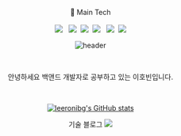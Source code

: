  <div align="center">

  🥇 Main Tech<br/><br/>
<img src="https://img.shields.io/badge/JAVA-007396?style=for-the-badge&logo=java&logoColor=white"> &nbsp;&nbsp;<img src="https://img.shields.io/badge/spring-6DB33F?style=for-the-badge&logo=spring&logoColor=white">&nbsp;&nbsp;<img src="https://img.shields.io/badge/javascript-F7DF1E?style=for-the-badge&logo=javascript&logoColor=black">&nbsp;&nbsp;<img src="https://img.shields.io/badge/node.js-339933?style=for-the-badge&logo=Node.js&logoColor=white"> &nbsp;&nbsp;<img src="https://img.shields.io/badge/MySQL-4479A1?style=for-the-badge&logo=MySQL&logoColor=white">&nbsp;&nbsp;<img src="https://img.shields.io/badge/github-181717?style=for-the-badge&logo=github&logoColor=white">



<!--
**leerobing/leerobing** is a ✨ _special_ ✨ repository because its `README.md` (this file) appears on your GitHub profile.

Here are some ideas to get you started:

- 🔭 I’m currently working on ...
- 🌱 I’m currently learning ...
- 👯 I’m looking to collaborate on ...
- 🤔 I’m looking for help with ...
- 💬 Ask me about ...
- 📫 How to reach me: ...
- 😄 Pronouns: ...
- ⚡ Fun fact: ...
-->
![header](https://capsule-render.vercel.app/api?type=Waving&&text=Deepdiver_engineer&fontColor=ffffff&fontSize=70&animation=fadeIn&fontAlignY=55)

   <br/>

   안녕하세요 백앤드 개발자로 공부하고 있는 이호빈입니다. 
 
  <br/>

[![leeronibg's GitHub stats](https://github-readme-stats.vercel.app/api?username=leerobing)](https://github.com/leerobing/github-readme-stats)


기술 블로그 
<img src=https://velog.io/@leerobing/posts>

</div>
